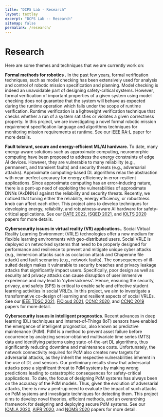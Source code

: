 ```yaml
---
title: "DCPS Lab - Research"
layout: textlay
excerpt: "DCPS Lab -- Research"
sitemap: false
permalink: /research/
---
```


# Research

Here are some themes and techniques that we are currently work on:

**Formal methods for robotics .** In the past few years, formal verification techniques, such as model checking has been extensively used for analysis and control  of robotic mission specification and planning. Model checking is indeed an unavoidable part of designing safety-critical systems. However, formal verification of important properties of a given system using model checking does not guarantee that the system will behave as expected during the runtime operation which falls under the scope of runtime verification. Runtime verification is a lightweight verification technique that checks whether a run of a system satisfies or violates a given correctness property. In this project, we are investigating a novel formal robotic mission requirement specification language and algorithms techniques for monitoring mission requirements at runtime. See our [IEEE RA-L](www.yyy.com) paper for more details.


**Fault tolerant, secure and energy-efficient ML/AI hardware.** To date, many energy-aware solutions such as approximate computing, neuromorphic computing have been proposed to address the energy constraints of edge AI devices. However, they are vulnerable to many reliability (e.g., permanent, and transient faults) and security threats (e.g., adversarial attacks). Approximate computing-based DL algorithms relax the abstraction with near-perfect accuracy for energy efficiency in error-resilient applications. Since approximate computing has an error-inducing nature, there is a pent-up need of exploiting the vulnerabilities of approximate DNNs (AxDNNs) against the reliability and security threats. Recently, we noticed that tuning either the reliability, energy efficiency, or robustness knob can affect each other. This project aims to develop techniques for developing energy, reliability, and robustness-aware AI hardware for safety-critical applications. See our 
[DATE 2022](https://arxiv.org/abs/2112.01555), [ISQED 2021](https://ieeexplore.ieee.org/abstract/document/9424345), and [IOLTS 2020](https://ieeexplore.ieee.org/document/9159704) papers for more details.

**Cybersecurity issues in virtual reality (VR) applications.**. Social Virtual Reality Learning Environment (VRLE) technologies offer a new medium for flexible learning environments with geo-distributed users.  Social VRLE is deployed on networked systems that need to be properly designed for performance and resilience to prevent and mitigate unique cyber attacks (e.g., immersion attacks such as occlusion attack and Chaperone file attack) and fault scenarios (e.g., network faults). The consequences of ill-suited design makes it vulnerable to security breaches and privacy leakage attacks that significantly impact users. Specifically, poor design as well as security and privacy attacks can cause disruption of user immersive experience and may lead to 'cybersickness'. Hence, ensuring the security, privacy, and safety (SPS) is critical to enable safe and effective student learning activities in social VRLEs. In this project, we aim to investigate a transformative co-design of learning and resilient aspects of social VRLEs. See our [IEEE TDSC 2021](https://ieeexplore.ieee.org/abstract/document/9580681), [FiCloud 2021](https://ieeexplore.ieee.org/abstract/document/9590455), [CCNC 2020](https://ieeexplore.ieee.org/abstract/document/9045724), and [CCNC 2019](https://ieeexplore.ieee.org/abstract/document/8651847) papers for more detail.


**Cybersecurity issues in intelligent prognostics.** Recent advances in deep learning (DL) techniques and Internet-of-Things (IoT) sensors have enabled the emergence of intelligent prognostics, also known as predictive maintenance (PdM). PdM is a method to prevent asset failure before occurrence by analyzing sensor-obtained multivariate time series (MTS) data and identifying patterns using state-of-the-art DL algorithms, thus significantly reducing downtime and maintenance costs. Unfortunately, the network connectivity required for PdM also creates new targets for adversarial attacks, as they inherit the respective vulnerabilities inherent in the use of DL and sensors. Our preliminary results show that adversarial attacks pose a significant threat to PdM systems by making wrong predictions leading to catastrophic consequences for safety-critical applications. To date, the focus of designing PdM systems has always been on the accuracy of the PdM models. Thus, given the evolution of adversarial attacks, there is now a pent-up need to evaluate the impact of such attacks on PdM systems and investigate techniques for detecting them. This project aims to develop novel theories, efficient methods, and an overarching framework for designing and deploying secure PdM systems. See our [ICMLA 2020](https://ieeexplore.ieee.org/abstract/document/9356218), [AIPR 2020](https://ieeexplore.ieee.org/abstract/document/9425190), and [NOMS 2020](https://ieeexplore.ieee.org/abstract/document/9110395) papers for more detail.

<br>


